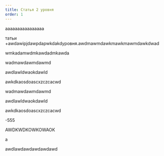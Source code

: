 ```yaml
---
title: Статья 2 уровня
order: 1
---
```


aaaaaaaaaaaaaaaa

татьи +awdawipjdawpdapwkdakdуровня.awdmawmdawkmawkmawmdawkdwad

wmkadamwdmkawdadmkawda

wadmawdawmdawmd

awdlawldwaokdawld

awkdkaosdoascxzczcacwd

wadmawdawmdawmd

awdlawldwaokdawld

awkdkaosdoascxzczcacwd

\-555


AWDKWDKOWKOWAOK

a

awdlawdawdawdawdawd
